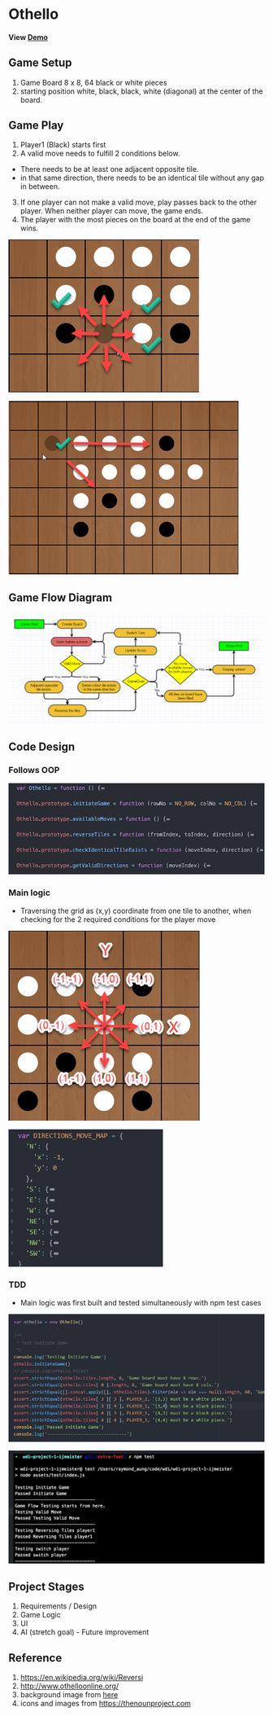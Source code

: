 # Othello

#### View [Demo](https://wdi-sg.github.io/wdi-project-1-ijmeister/)

## Game Setup

1. Game Board 8 x 8, 64 black or white pieces
2. starting position white, black, black, white (diagonal) at the center of the board.

## Game Play

1. Player1 (Black) starts first
2. A valid move needs to fulfill 2 conditions below.
  - There needs to be at least one adjacent opposite tile.  
  - in that same direction, there needs to be an identical tile without any gap in between.
3. If one player can not make a valid move, play passes back to the other player. When neither player can move, the game ends.
4. The player with the most pieces on the board at the end of the game wins.

![screenshot](assets/images/readMe/valid_dir.png "Valid directions")

![screenshot](assets/images/readMe/valid_move.png "Valid Move")

## Game Flow Diagram

![screenshot](assets/images/readMe/flowchart2.png "flowchart")

## Code Design

### Follows OOP

![screenshot](assets/images/readMe/OOP.png "OOP")

### Main logic

- Traversing the grid as (x,y) coordinate from one tile to another, when checking for the 2 required conditions for the player move

![screenshot](assets/images/readMe/coordinate.png "Coordinate")

![screenshot](assets/images/readMe/coordinate_code.png "Coordinate")

### TDD

- Main logic was first built and tested simultaneously with npm test cases

![screenshot](assets/images/readMe/tdd.png "tdd")

![screenshot](assets/images/readMe/test.png "test output")

## Project Stages

1. Requirements / Design
2. Game Logic
3. UI
4. AI (stretch goal) - Future improvement

## Reference
1. https://en.wikipedia.org/wiki/Reversi
2. http://www.othelloonline.org/
3. background image from [here](http://jsfiddle.net/ThinkingStiff/jUr9E/)
4. icons and images from https://thenounproject.com
